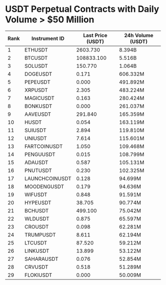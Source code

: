 # USDT Perpetual Contracts with Daily Volume > $50 Million

| Rank | Instrument ID | Last Price (USDT) | 24h Volume (USDT) |
|------|---------------|-------------------|-------------------|
| 1 | ETHUSDT | 2603.730 | 8.394B |
| 2 | BTCUSDT | 108833.100 | 5.516B |
| 3 | SOLUSDT | 150.770 | 1.064B |
| 4 | DOGEUSDT | 0.171 | 606.332M |
| 5 | PEPEUSDT | 0.000 | 491.892M |
| 6 | XRPUSDT | 2.305 | 483.224M |
| 7 | MAGICUSDT | 0.163 | 280.424M |
| 8 | BONKUSDT | 0.000 | 261.037M |
| 9 | AAVEUSDT | 291.840 | 165.359M |
| 10 | HUSDT | 0.054 | 163.119M |
| 11 | SUIUSDT | 2.894 | 119.810M |
| 12 | UNIUSDT | 7.614 | 115.601M |
| 13 | FARTCOINUSDT | 1.050 | 109.468M |
| 14 | PENGUUSDT | 0.015 | 108.799M |
| 15 | ADAUSDT | 0.587 | 105.131M |
| 16 | PNUTUSDT | 0.230 | 102.325M |
| 17 | LAUNCHCOINUSDT | 0.128 | 94.699M |
| 18 | MOODENGUSDT | 0.179 | 94.636M |
| 19 | WIFUSDT | 0.848 | 91.591M |
| 20 | HYPEUSDT | 38.705 | 90.774M |
| 21 | BCHUSDT | 499.100 | 75.042M |
| 22 | WLDUSDT | 0.875 | 65.597M |
| 23 | CROUSDT | 0.098 | 62.281M |
| 24 | TRUMPUSDT | 8.611 | 62.194M |
| 25 | LTCUSDT | 87.520 | 59.212M |
| 26 | LINKUSDT | 13.899 | 53.122M |
| 27 | SAHARAUSDT | 0.076 | 52.854M |
| 28 | CRVUSDT | 0.518 | 51.289M |
| 29 | FLOKIUSDT | 0.000 | 50.009M |
